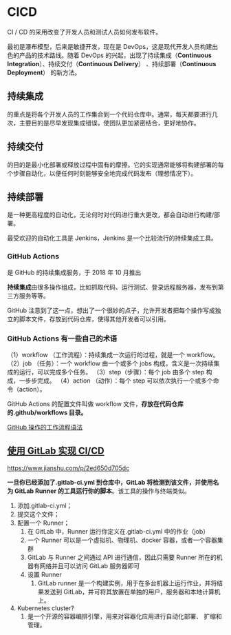 # CICD

CI / CD 的采用改变了开发人员和测试人员如何发布软件。

最初是瀑布模型，后来是敏捷开发，现在是 DevOps，这是现代开发人员构建出色的产品的技术路线。随着 DevOps 的兴起，出现了持续集成（**Continuous Integration**）、持续交付（**Continuous Delivery**） 、持续部署（**Continuous Deployment**） 的新方法。

## 持续集成

的重点是将各个开发人员的工作集合到一个代码仓库中。通常，每天都要进行几次，主要目的是尽早发现集成错误，使团队更加紧密结合，更好地协作。

## 持续交付

的目的是最小化部署或释放过程中固有的摩擦。它的实现通常能够将构建部署的每个步骤自动化，以便任何时刻能够安全地完成代码发布（理想情况下）。

## 持续部署

是一种更高程度的自动化，无论何时对代码进行重大更改，都会自动进行构建/部署。

最受欢迎的自动化工具是 Jenkins，Jenkins 是一个比较流行的持续集成工具。

### GitHub Actions

是 GitHub 的持续集成服务，于 2018 年 10 月推出

**持续集成**由很多操作组成，比如抓取代码、运行测试、登录远程服务器，发布到第三方服务等等。

GitHub 注意到了这一点，想出了一个很妙的点子，允许开发者把每个操作写成独立的脚本文件，存放到代码仓库，使得其他开发者可以引用。

### GitHub Actions 有一些自己的术语

（1）workflow （工作流程）：持续集成一次运行的过程，就是一个 workflow。
（2）job （任务）：一个 workflow 由一个或多个 jobs 构成，含义是一次持续集成的运行，可以完成多个任务。
（3）step（步骤）：每个 job 由多个 step 构成，一步步完成。
（4）action （动作）：每个 step 可以依次执行一个或多个命令（action）。

GitHub Actions 的配置文件叫做 workflow 文件，**存放在代码仓库的.github/workflows 目录。**

[GitHub 操作的工作流程语法](https://help.github.com/cn/actions/automating-your-workflow-with-github-actions/workflow-syntax-for-github-actions)

## [使用 GitLab 实现 CI/CD](https://zhuanlan.zhihu.com/p/136843588)

<https://www.jianshu.com/p/2ed650d705dc>

**一旦你已经添加了.gitlab-ci.yml 到仓库中，GitLab 将检测到该文件，并使用名为 GitLab Runner 的工具运行你的脚本**。该工具的操作与终端类似。

1. 添加.gitlab-ci.yml；
2. 提交这个文件；
3. 配置一个 Runner；
   1. 在 GitLab 中，Runner 运行你定义在.gitlab-ci.yml 中的作业（job）
   2. 一个 Runner 可以是一个虚拟机、物理机、docker 容器，或者一个容器集群
   3. GitLab 与 Runner 之间通过 API 进行通信，因此只需要 Runner 所在的机器有网络并且可以访问 GitLab 服务器即可
   4. 设置 Runner
      1. GitLab runner 是一个构建实例，用于在多台机器上运行作业，并将结果发送到 GitLab，并可将其放置在单独的用户，服务器和本地计算机上。
4. Kubernetes cluster?
   1. 是一个开源的容器编排引擎，用来对容器化应用进行自动化部署、 扩缩和管理。
